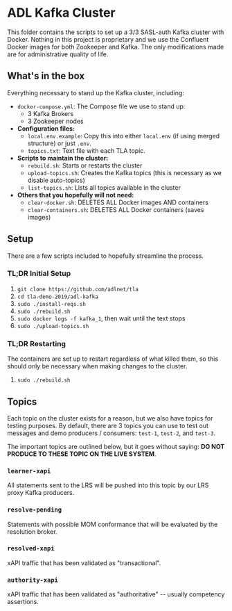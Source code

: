 ADL Kafka Cluster 
==============

This folder contains the scripts to set up a 3/3 SASL-auth Kafka cluster with Docker. Nothing in this project is proprietary and we use the Confluent Docker images for both Zookeeper and Kafka.  The only modifications made are for administrative quality of life.

## What's in the box
Everything necessary to stand up the Kafka cluster, including:
- `docker-compose.yml`: The Compose file we use to stand up:
  - 3 Kafka Brokers
  - 3 Zookeeper nodes
- **Configuration files:**
  - `local.env.example`: Copy this into either `local.env` (if using merged structure) or just `.env`.
  - `topics.txt`: Text file with each TLA topic.  
- **Scripts to maintain the cluster:**
  - `rebuild.sh`: Starts or restarts the cluster
  - `upload-topics.sh`: Creates the Kafka topics (this is necessary as we disable auto-topics)
  - `list-topics.sh`: Lists all topics available in the cluster
- **Others that you hopefully will not need:**
  - `clear-docker.sh`: DELETES ALL Docker images AND containers 
  - `clear-containers.sh`: DELETES ALL Docker containers (saves images)

## Setup
There are a few scripts included to hopefully streamline the process.

### TL;DR Initial Setup
1. `git clone https://github.com/adlnet/tla`
1. `cd tla-demo-2019/adl-kafka`
1. `sudo ./install-reqs.sh`
1. `sudo ./rebuild.sh`
1. `sudo docker logs -f kafka_1`, then wait until the text stops
1. `sudo ./upload-topics.sh`

### TL;DR Restarting
The containers are set up to restart regardless of what killed them, so this should only be necessary when making changes to the cluster.
1. `sudo ./rebuild.sh`

## Topics
Each topic on the cluster exists for a reason, but we also have topics for testing purposes.  By default, there are 3 topics you can use to test out messages and demo producers / consumers: `test-1`, `test-2`, and `test-3`.  

The important topics are outlined below, but it goes without saying: **DO NOT PRODUCE TO THESE TOPIC ON THE LIVE SYSTEM**.

### `learner-xapi`
All statements sent to the LRS will be pushed into this topic by our LRS proxy Kafka producers.  

### `resolve-pending`
Statements with possible MOM conformance that will be evaluated by the resolution broker.

### `resolved-xapi`
xAPI traffic that has been validated as "transactional".

### `authority-xapi`
xAPI traffic that has been validated as "authoritative" -- usually competency assertions.
